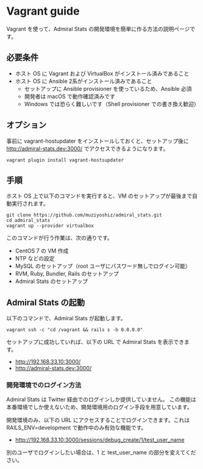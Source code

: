 # Vagrant guide

Vagrant を使って、Admiral Stats の開発環境を簡単に作る方法の説明ページです。

## 必要条件

- ホスト OS に Vagrant および VirtualBox がインストール済みであること
- ホスト OS に Ansible 2系がインストール済みであること
    - セットアップに Ansible provisioner を使っているため、Ansible 必須
    - 開発者は macOS で動作確認済みです
    - Windows では恐らく難しいです（Shell provisioner での書き換え歓迎）

## オプション

事前に vagrant-hostupdater をインストールしておくと、セットアップ後に http://admiral-stats.dev:3000/ でアクセスできるようになります。

```
vagrant plugin install vagrant-hostsupdater
```

## 手順

ホスト OS 上で以下のコマンドを実行すると、VM のセットアップが最後まで自動実行されます。

```
git clone https://github.com/muziyoshiz/admiral_stats.git
cd admiral_stats
vagrant up --provider virtualbox
```

このコマンドが行う作業は、次の通りです。

- CentOS 7 の VM 作成
- NTP などの設定
- MySQL のセットアップ（root ユーザにパスワード無しでログイン可能）
- RVM, Ruby, Bundler, Rails のセットアップ
- Admiral Stats のセットアップ

## Admiral Stats の起動

以下のコマンドで、Admiral Stats が起動します。

```
vagrant ssh -c "cd /vagrant && rails s -b 0.0.0.0"
```

セットアップに成功していれば、以下の URL で Admiral Stats を表示できます。

- http://192.168.33.10:3000/
- http://admiral-stats.dev:3000/

### 開発環境でのログイン方法

Admiral Stats は Twitter 経由でのログインしか提供していません。
この機能は本番環境でしか使えないため、開発環境用のログイン手段を用意しています。

開発環境のみ、以下の URL にアクセスすることでログインできます。これは RAILS_ENV=development で動作中のみ有効な機能です。

- http://192.168.33.10:3000/sessions/debug_create/1/test_user_name

別のユーザでログインしたい場合は、1 と test_user_name の部分を変えてください。
